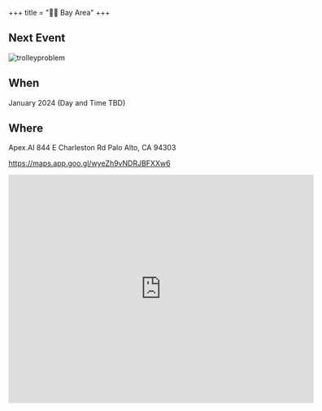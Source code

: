+++
title = "🌅🌉 Bay Area"
+++
## Next Event
![trolleyproblem](/images/bayarea/trolleyproblem.png)
## When
January 2024 (Day and Time TBD)

## Where
Apex.AI
844 E Charleston Rd
Palo Alto, CA 94303

https://maps.app.goo.gl/wyeZh9vNDRJBFXXw6
<iframe src="https://www.google.com/maps/embed?pb=!1m18!1m12!1m3!1d14688.842919472147!2d-122.12401983387139!3d37.43574515507332!2m3!1f0!2f0!3f0!3m2!1i1024!2i768!4f13.1!3m3!1m2!1s0x808fbbfb6b6f9a7f%3A0x9ee16d5dc41f33fb!2sApex.AI%2C%20Inc.!5e0!3m2!1sen!2sus!4v1701388290419!5m2!1sen!2sus" width="600" height="450" style="border:0;" allowfullscreen="" loading="lazy" referrerpolicy="no-referrer-when-downgrade"></iframe>
